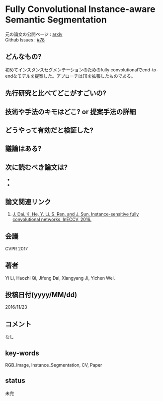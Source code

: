 # Fully Convolutional Instance-aware Semantic Segmentation

元の論文の公開ページ : [arxiv](https://arxiv.org/abs/1611.07709)  
Github Issues : [#78](https://github.com/Obarads/obarads.github.io/issues/78)

## どんなもの?
初めてインスタンスセグメンテーションのためのfully convolutionalでend-to-endなモデルを提案した。アプローチは[1]を拡張したものである。


## 先行研究と比べてどこがすごいの?

## 技術や手法のキモはどこ? or 提案手法の詳細

## どうやって有効だと検証した?

## 議論はある?

## 次に読むべき論文は?
-
-

## 論文関連リンク
1. [J. Dai, K. He, Y. Li, S. Ren, and J. Sun. Instance-sensitive fully convolutional networks. InECCV, 2016.](https://arxiv.org/abs/1603.08678)

## 会議
CVPR 2017

## 著者
Yi Li, Haozhi Qi, Jifeng Dai, Xiangyang Ji, Yichen Wei.

## 投稿日付(yyyy/MM/dd)
2016/11/23

## コメント
なし

## key-words
RGB_Image, Instance_Segmentation, CV, Paper

## status
未完